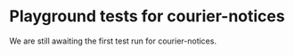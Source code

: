# Playground tests for courier-notices
We are still awaiting the first test run for courier-notices.
